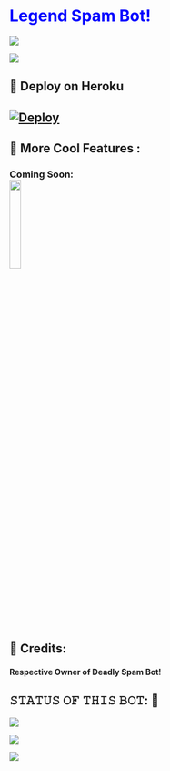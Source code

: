 <h1 style="color:blue;">Legend Spam Bot!</h1>
  <img src="https://telegra.ph/file/e5a736ab5b8da8d86be39.jpg">
</p>

                          
<a href="https://t.me/legendspambot"><img src="https://img.shields.io/badge/Join-SUPPORT%20GROUP-red.svg?logo=Telegram"></a>

## 🚀 Deploy on Heroku 
[![Deploy](https://www.herokucdn.com/deploy/button.svg)](https://heroku.com/deploy?template=https://github.com/himzzGit/SpamBot.git)
------------------------------------------------
## 🤩 More Cool Features : 
 <h3> Coming Soon:<br>
  <img src="https://1.bp.blogspot.com/-EYwmRejUyq0/YS2OUI89iaI/AAAAAAAAAAM/jEh95S4OZtUbMWoJkjUwfgeqmLNBNs8rQCNcBGAsYHQ/s500/SVKl.gif" Height="20%" width="20%">

## 🙂 Credits: 
   <H4> Respective Owner of Deadly Spam Bot!

## 𝚂𝚃𝙰𝚃𝚄𝚂 𝙾𝙵 𝚃𝙷𝙸𝚂 𝙱𝙾𝚃: 🤧
<p align="left"><a href="https://github.com/himzzGit/SpamBot/network/members"><img src="https://img.shields.io/github/forks/himzzGit/SpamBot?label=Forks&logoColor=Black&style=social"></a><p align="left"><a href="https://github.com/himzzGit/SpamBot/stargazers"><img src="https://img.shields.io/github/stars/himzzGit/SpamBot?logoColor=Blue&style=social"></a><p align="left"><a href="https://github.com/himzzGit/SpamBot"></a><p align="left"><a href="https://github.com/himzzGit/SpamBot"><img src="https://img.shields.io/github/last-commit/himzzGit/SpamBot?style=plastic"></
